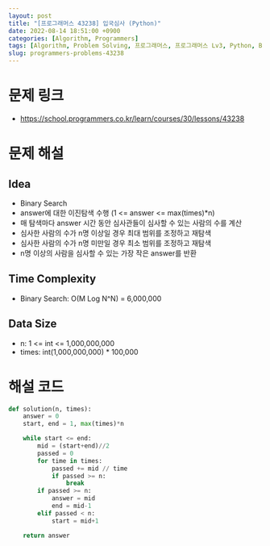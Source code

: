 ```yaml
---
layout: post
title: "[프로그래머스 43238] 입국심사 (Python)"
date: 2022-08-14 18:51:00 +0900
categories: [Algorithm, Programmers]
tags: [Algorithm, Problem Solving, 프로그래머스, 프로그래머스 Lv3, Python, Binary Search]
slug: programmers-problems-43238
---
```


# 문제 링크
- https://school.programmers.co.kr/learn/courses/30/lessons/43238

# 문제 해설

## Idea
- Binary Search
- answer에 대한 이진탐색 수행 (1 <= answer <= max(times)*n)
- 매 탐색마다 answer 시간 동안 심사관들이 심사할 수 있는 사람의 수를 계산
- 심사한 사람의 수가 n명 이상일 경우 최대 범위를 조정하고 재탐색
- 심사한 사람의 수가 n명 미만일 경우 최소 범위를 조정하고 재탐색
- n명 이상의 사람을 심사할 수 있는 가장 작은 answer를 반환

## Time Complexity
- Binary Search: O(M Log N^N) = 6,000,000

## Data Size
- n: 1 <= int <= 1,000,000,000
- times: int(1,000,000,000) * 100,000

# 해설 코드

```python
def solution(n, times):
    answer = 0
    start, end = 1, max(times)*n

    while start <= end:
        mid = (start+end)//2
        passed = 0
        for time in times:
            passed += mid // time
            if passed >= n:
                break
        if passed >= n:
            answer = mid
            end = mid-1
        elif passed < n:
            start = mid+1

    return answer
```